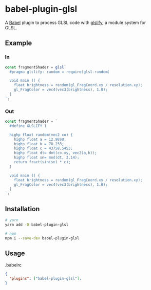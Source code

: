 # babel-plugin-glsl

A [Babel](https://babeljs.io/) plugin to process GLSL code with [glslify](https://github.com/glslify/glslify), a module system for GLSL.

## Example

### In
```js
const fragmentShader = glsl`
  #pragma glslify: random = require(glsl-random)

  void main () {
    float brightness = random(gl_FragCoord.xy / resolution.xy);
    gl_FragColor = vec4(vec3(brightness), 1.0);
  }
`;
```
### Out

```js
const fragmentShader = `
  #define GLSLIFY 1

  highp float random(vec2 co) {
    highp float a = 12.9898;
    highp float b = 78.233;
    highp float c = 43758.5453;
    highp float dt= dot(co.xy, vec2(a,b));
    highp float sn= mod(dt, 3.14);
    return fract(sin(sn) * c);
  }

  void main () {
    float brightness = random(gl_FragCoord.xy / resolution.xy);
    gl_FragColor = vec4(vec3(brightness), 1.0);
  }
`;
```

## Installation

```bash
# yarn
yarn add -D babel-plugin-glsl

# npm
npm i --save-dev babel-plugin-glsl
```


## Usage

.babelrc
```json
{
  "plugins": ["babel-plugin-glsl"],
}
```

